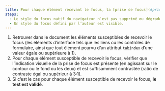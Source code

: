 ```yaml
---
title: Pour chaque élément recevant le focus, la [prise de focus](#prise-de-focus) vérifie-t-elle une de ces conditions ?
steps:
  - Le style du focus natif du navigateur n’est pas supprimé ou dégradé.
  - Un style du focus défini par l’auteur est visible.
---
```


1. Retrouver dans le document les éléments susceptibles de recevoir le focus (les éléments d’interface tels que les liens ou les contrôles de formulaire, ainsi que tout élément pourvu d’un attribut `tabindex` d’une valeur égale ou supérieure à 1).
2. Pour chaque élément susceptible de recevoir le focus, vérifier que l’indication visuelle de la prise de focus est présente (en agissant sur le contour ou le fond ou les deux) et est suffisamment contrastée (ratio de contraste égal ou supérieur à 3:1).
3. Si c’est le cas pour chaque élément susceptible de recevoir le focus, **le test est validé**.
